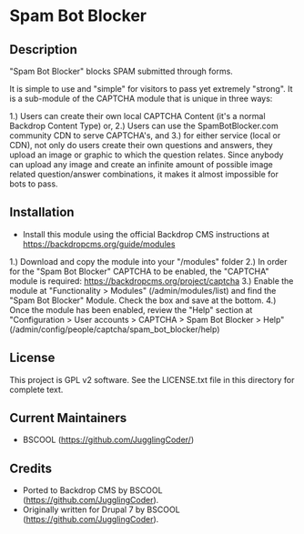 Spam Bot Blocker
=======================

Description
------------

"Spam Bot Blocker" blocks SPAM submitted through forms.

It is simple to use and "simple" for visitors to pass yet
extremely "strong". It is a sub-module of the CAPTCHA module
that is unique in three ways:

1.) Users can create their own local CAPTCHA Content
    (it's a normal Backdrop Content Type) or,
2.) Users can use the SpamBotBlocker.com community CDN to
    serve CAPTCHA's, and
3.) for either service (local or CDN), not only do users create
    their own questions and answers, they upload an image or graphic
    to which the question relates. Since anybody can upload any image
    and create an infinite amount of possible image related question/answer
    combinations, it makes it almost impossible for bots to pass.

Installation
------------

- Install this module using the official Backdrop CMS instructions at
  https://backdropcms.org/guide/modules

1.) Download and copy the module into your "/modules" folder
2.) In order for the "Spam Bot Blocker" CAPTCHA to be enabled, the "CAPTCHA"
     module is required: https://backdropcms.org/project/captcha
3.) Enable the module at "Functionality > Modules" (/admin/modules/list)
    and find the "Spam Bot Blocker" Module. Check the box and save at the bottom.
4.) Once the module has been enabled, review the "Help" section at
    "Configuration > User accounts > CAPTCHA > Spam Bot Blocker > Help"
		(/admin/config/people/captcha/spam_bot_blocker/help)


License
-------

This project is GPL v2 software. See the LICENSE.txt file in this directory for
complete text.

Current Maintainers
-------------------

- BSCOOL (https://github.com/JugglingCoder/)

Credits
-------

- Ported to Backdrop CMS by BSCOOL (https://github.com/JugglingCoder).
- Originally written for Drupal 7 by BSCOOL (https://github.com/JugglingCoder).
